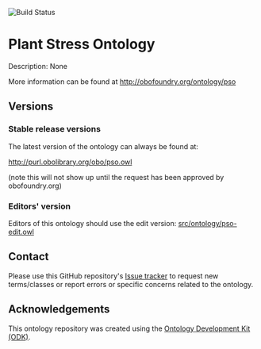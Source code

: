 
![Build Status](https://github.com/marieALaporte/pso/workflows/CI/badge.svg)
# Plant Stress Ontology

Description: None

More information can be found at http://obofoundry.org/ontology/pso

## Versions

### Stable release versions

The latest version of the ontology can always be found at:

http://purl.obolibrary.org/obo/pso.owl

(note this will not show up until the request has been approved by obofoundry.org)

### Editors' version

Editors of this ontology should use the edit version: [src/ontology/pso-edit.owl](src/ontology/pso-edit.owl)

## Contact

Please use this GitHub repository's [Issue tracker](https://github.com/marieALaporte/pso/issues) to request new terms/classes or report errors or specific concerns related to the ontology.

## Acknowledgements

This ontology repository was created using the [Ontology Development Kit (ODK)](https://github.com/INCATools/ontology-development-kit).